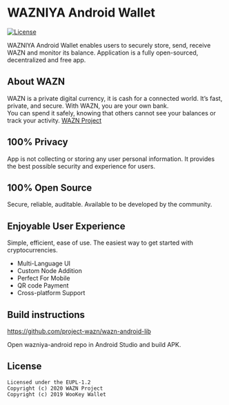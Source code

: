 WAZNIYA Android Wallet
======================

[![License](https://img.shields.io/badge/license-EUPL--1.2-red)](https://opensource.org/licenses/EUPL-1.2)

WAZNIYA Android Wallet enables users to securely store, send, receive WAZN and monitor its balance. Application is a fully open-sourced, decentralized and free app.

## About WAZN

WAZN is a private digital currency, it is cash for a connected world. It’s fast, private, and secure. With WAZN, you are your own bank.  
You can spend it safely, knowing that others cannot see your balances or track your activity. [WAZN Project](https://wazn.io)

## 100% Privacy

App is not collecting or storing any user personal information.
It provides the best possible security and experience for users.

## 100% Open Source

Secure, reliable, auditable. Available to be developed by the community.

## Enjoyable User Experience

Simple, efficient, ease of use. The easiest way to get started with cryptocurrencies.

- Multi-Language UI
- Custom Node Addition
- Perfect For Mobile
- QR code Payment
- Cross-platform Support

## Build instructions

https://github.com/project-wazn/wazn-android-lib

Open wazniya-android repo in Android Studio and build APK.

## License
```
Licensed under the EUPL-1.2
Copyright (c) 2020 WAZN Project
Copyright (c) 2019 WooKey Wallet
```
